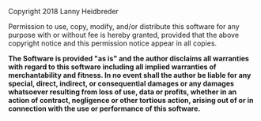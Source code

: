 Copyright 2018 Lanny Heidbreder

Permission to use, copy, modify, and/or distribute this software for any purpose with or without fee is hereby granted, provided that the above copyright notice and this permission notice appear in all copies.

**The Software is provided "as is" and the author disclaims all warranties with regard to this software including all implied warranties of merchantability and fitness. In no event shall the author be liable for any special, direct, indirect, or consequential damages or any damages whatsoever resulting from loss of use, data or profits, whether in an action of contract, negligence or other tortious action, arising out of or in connection with the use or performance of this software.**